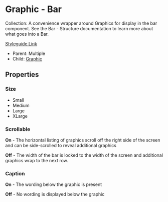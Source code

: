 # Graphic - Bar

Collection:  A convenience wrapper around Graphics for display in the bar component. See the Bar - Structure documentation to learn more about what goes into a Bar.

[Styleguide Link]()

- Parent: Multiple
- Child: [Graphic](https://github.com/able-app/docs/blob/8cd03de6556a6ec1dcd98dc8c2230863c5dba43c/controls/%CE%B5%20elements/graphic.md)

## Properties

### Size

- Small
- Medium
- Large
- XLarge

### Scrollable

**On** - The horizontal listing of graphics scroll off the right side of the screen and can be side-scrolled to reveal additional graphics

**Off** - The width of the bar is locked to the width of the screen and additional graphics wrap to the next row.

### Caption

**On** - The wording below the graphic is present

**Off** - No wording is displayed below the graphic